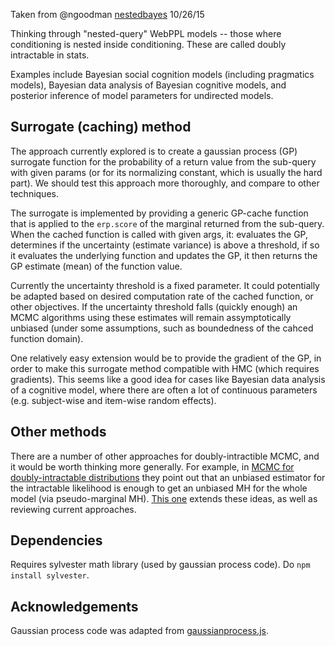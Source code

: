 Taken from @ngoodman [nestedbayes](https://github.com/ngoodman/nestedbayes) 10/26/15

Thinking through "nested-query" WebPPL models -- those where conditioning is nested inside conditioning. These are called doubly intractable in stats.

Examples include Bayesian social cognition models (including pragmatics models), Bayesian data analysis of Bayesian cognitive models, and posterior inference of model parameters for undirected models.

## Surrogate (caching) method

The approach currently explored is to create a gaussian process (GP) surrogate function for the probability of a return value from the sub-query with given params (or for its normalizing constant, which is usually the hard part). We should test this approach more thoroughly, and compare to other techniques.

The surrogate is implemented by providing a generic GP-cache function that is applied to the `erp.score` of the marginal returned from the sub-query. When the cached function is called with given args, it: evaluates the GP, determines if the uncertainty (estimate variance) is above a threshold, if so it evaluates the underlying function and updates the GP, it then returns the GP estimate (mean) of the function value. 

Currently the uncertainty threshold is a fixed parameter. It could potentially be adapted based on desired computation rate of the cached function, or other objectives. If the uncertainty threshold falls (quickly enough) an MCMC algorithms using these estimates will remain assymptotically unbiased (under some assumptions, such as boundedness of the cahced function domain).

One relatively easy extension would be to provide the gradient of the GP, in order to make this surrogate method compatible with HMC (which requires gradients). This seems like a good idea for cases like Bayesian data analysis of a cognitive model, where there are often a lot of continuous parameters (e.g. subject-wise and item-wise random effects).

## Other methods

There are a number of other approaches for doubly-intractible MCMC, and it would be worth thinking more generally. For example, in [MCMC for doubly-intractable distributions](http://arxiv.org/pdf/1206.6848.pdf) they point out that an unbiased estimator for the intractable likelihood is enough to get an unbiased MH for the whole model (via pseudo-marginal MH). [This one](http://xxx.tau.ac.il/pdf/1306.4032.pdf) extends these ideas, as well as reviewing current approaches.

## Dependencies
Requires sylvester math library (used by gaussian process code). Do `npm install sylvester`.

## Acknowledgements 
Gaussian process code was adapted from  [gaussianprocess.js](https://github.com/scotthellman/gaussianprocess_js).
